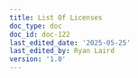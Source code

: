 ```yaml
---
title: List Of Licenses
doc_type: doc
doc_id: doc-122
last_edited_date: '2025-05-25'
last_edited_by: Ryan Laird
version: '1.0'
---
```



